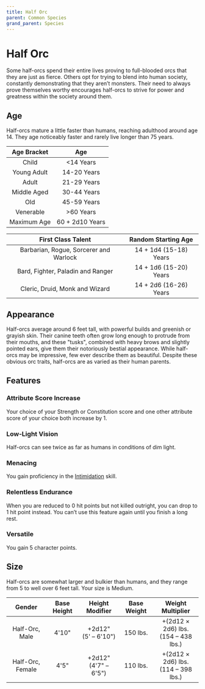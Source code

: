 ```yaml
---
title: Half Orc
parent: Common Species
grand_parent: Species
---
```


# Half Orc
Some half-orcs spend their entire lives proving to full-blooded orcs that they are just as fierce. Others opt for trying to blend into human society, constantly demonstrating that they aren’t monsters. Their need to always prove themselves worthy encourages half-orcs to strive for power and greatness within the society around them.

## Age
Half-orcs mature a little faster than humans, reaching adulthood around age 14. They age noticeably faster and rarely live longer than 75 years.

| Age Bracket | Age |
|:-----------:|:---:|
| Child       | <14 Years       |
| Young Adult | 14-20 Years     |
| Adult       | 21-29 Years     |
| Middle Aged | 30-44 Years     |
| Old         | 45-59 Years     |
| Venerable   | >60 Years       |
| Maximum Age | 60 + 2d10 Years |

| First Class Talent | Random Starting Age |
|:------------------:|:-------------------:|
| Barbarian, Rogue, Sorcerer and Warlock | 14 + 1d4 (15-18) Years |
| Bard, Fighter, Paladin and Ranger      | 14 + 1d6 (15-20) Years |
| Cleric, Druid, Monk and Wizard         | 14 + 2d6 (16-26) Years |

## Appearance
Half-orcs average around 6 feet tall, with powerful builds and greenish or grayish skin. Their canine teeth often grow long enough to protrude from their mouths, and these "tusks", combined with heavy brows and slightly pointed ears, give them their notoriously bestial appearance. While half-orcs may be impressive, few ever describe them as beautiful. Despite these obvious orc traits, half-orcs are as varied as their human parents.

## Features

### Attribute Score Increase
Your choice of your Strength or Constitution score and one other attribute score of your choice both increase by 1.

### Low-Light Vision
Half-orcs can see twice as far as humans in conditions of dim light.

### Menacing
You gain proficiency in the [Intimidation](https://stormchaserroleplaying.com/stormchaserRPG/Skills/Intimidation/) skill.

### Relentless Endurance
When you are reduced to 0 hit points but not killed outright, you can drop to 1 hit point instead. You can’t use this feature again until you finish a long rest.

### Versatile
You gain 5 character points.

## Size
Half-orcs are somewhat larger and bulkier than humans, and they range from 5 to well over 6 feet tall. Your size is Medium.

| Gender | Base Height | Height Modifier | Base Weight | Weight Multiplier |
|:------:|:-----------:|:---------------:|:-----------:|:-----------------:|
| Half-Orc, Male   | 4'10" | +2d12"<br>(5' – 6'10")  | 150 lbs. | +(2d12 × 2d6) lbs.<br>(154 – 438 lbs.) |
| Half-Orc, Female | 4'5"  | +2d12"<br>(4'7" – 6'5") | 110 lbs. | +(2d12 × 2d6) lbs.<br>(114 – 398 lbs.) |
